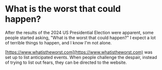 # What is the worst that could happen?

After the results of the 2024 US Presidential Election were apparent, some people started asking, "What is the worst that could happen?" I expect a lot of terrible things to happen, and I know I'm not alone.

[https://www.whatistheworst.com](https://www.whatistheworst.com) was set up to list anticipated events. When people challenge the despair, instead of trying to list out fears, they can be directed to the website.
